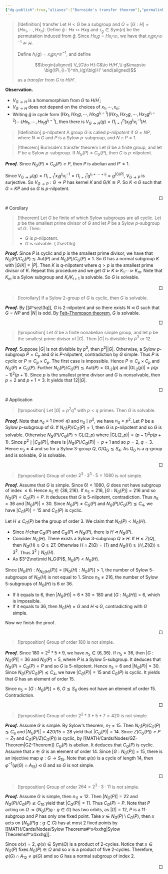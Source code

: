 ```yaml
---
{"dg-publish":true,"aliases":["Burnside's transfer theorem"],"permalink":"/MATH/Cards/Nodes/Burnside's Transfer Theorem/","dgPassFrontmatter":true}
---
```



> [!definition] transfer
> Let $H<G$ be a subgroup and $\Omega=[G:H]=\{Hx_1,\cdots,Hx_n\}$. Define $\hat g:Hx\mapsto Hxg$ and $\tau_g\in\mathrm{Sym}(n)$ be the permutation induced from $\hat g$. Since $Hx_ig=Hx_{i^{\tau(g)}}$, we have that $x_igx_{i^{\tau(g)}}^{-1}\in H$. 
> 
> Define $h_i(g)=x_igx_{i^{\tau(g)}}^{-1}$, and define
> 
> $$\begin{aligned}
> V_{G\to H}:G&\to H/H',\\
> g&\mapsto \big(\Pi_{i=1}^nh_i(g)\big)H'
> \end{aligned}$$
> 
> as a *transfer* from $G$ to $H/H'$.

**Observation.** 
- $V_{G \rightarrow H}$ is a homomorphism from $G$ to $H / H^{\prime}$;
- $V_{G \rightarrow H}$ does not depend on the choices of $x_1, \cdots, x_n$;
- Writing $\hat{g}$ in cycle form $\left(H x_1, H x_1 g, \cdots, H x_1 g^{l_1-1}\right)\left(H x_2, H x_2 g, \cdots, H x_2 g^{l_1-2}\right) \cdots\left(H x_t, \cdots, H x_t g^{l_t-1}\right)$, then there is $V_{G \rightarrow H}(g)=\Pi_{i=1}^n\left(x_i g^{l_i} x_i^{-1}\right) H$. 

> [!definition] p-nilpotent
> A group $G$ is called *$p$-nilpotent* if $G=NP$, where $N\lhd G$ and $P$ is a Sylow $p$-subgroup, and $N\cap P=1$.

> [!theorem] Burnside's transfer theorem
> Let $G$ be a finite group, and let $P$ be a Sylow $p$-subgroup. If $N_G(P)=C_G(P)$, then $G$ is $p$-nilpotent.

**_Proof._**
Since $N_G(P)=C_G(P)\geqslant P$, then $P$ is abelian and $P'=1$. 

Since $V_{G\to P}(g)=\Pi_{i=1}^tx_ig^{l_i}x_i^{-1}=\Pi_{i=1}^tg^{l_1+\cdots+l_t}=g^{|G/P|}$, $V_{G\to P}$ is surjective. So $V_{G\to P}:G\to P$ has kernel $K$ and $G/K\cong P$. So $K\lhd G$ such that $G=KP$ and so $G$ is $p$-nilpotent.
<p align="right">□</p>
# Corollary

> [!theorem]
> Let $G$ be finite of which Sylow subgroups are all cyclic. Let $p$ be the smallest prime divisor of $G$ and let $P$ be a Sylow $p$-subgroup of $G$. Then:
> - $G$ is $p$-nilpotent.
> - $G$ is solvable.
{ #sezt3q}


**_Proof._**
Since $P$ is cyclic and $p$ is the smallest prime divisor, we have that $N_G(P)/C_G(P)\lesssim \mathrm{Aut}(P)$ and $N_G(P)/C_G(P)=1$. So $G$ has a normal subgroup $K$ with $|G/K|=|P|$. Then $K$ is $q$-nilpotent where $q>p$ is the smallest prime divisor of $K$. Repeat this procedure and we get $G\rhd K\rhd K_1\cdots\rhd K_m$. Note that $K_m$ is a Sylow subgroup and $K_i/K_{i+1}$ is solvable. So $G$ is solvable.
<p align="right">□</p>

> [!corollary]
> If a Sylow $2$-group of $G$ is cyclic, then $G$ is solvable.

**_Proof._**
By [[#^sezt3q]], $G$ is $2$-nilpotent and so there exists $N\lhd G$ such that $G=NP$ and $|N|$ is odd. By [Feit–Thompson theorem](https://en.wikipedia.org/wiki/Feit–Thompson_theorem), $G$ is solvable.
<p align="right">□</p>

> [!proposition]
> Let $G$ be a finite nonabelian simple group, and let $p$ be the smallest prime divisor of $|G|$. Then $|G|$ is divisible by $p^3$ or $12$.

**_Proof._**
Suppose $|G|$ is not divisible by $p^3$, then $p^2||G|$. Otherwise, a Sylow $p$-subgroup $P=C_p$ and $G$ is $P$-nilpotent, contradiction by $G$ simple. Thus $P$ is cyclic or $P\cong C_p\times C_p$. The first case is impossible. Hence $P\cong C_p\times C_p$ and $N_G(P)\neq C_G(P)$. Further $N_G(P)/C_G(P)\lesssim\mathrm{Aut}(P)=\mathrm{GL}_2(p)$ and $|\mathrm{GL}_2(p)|=p(p-1)^2(p+1)$. Since $p$ is the smallest prime divisor and $G$ is nonsolvable, then $p=2$ and $p+1=3$. It yields that $12\big||G|$.  
<p align="right">□</p>
# Application

> [!proposition]
> Let $|G|=p^2q^n$ with $p<q$ primes. Then $G$ is solvable.

**_Proof._**
Note that $n_q\equiv 1\pmod q$ and $n_q\mid p^2$, we have $n_q=p^2$. Let $P$ be a Sylow $p$-subgroup of $G$. If $N_G(P)/C_G(P)=1$, then $G$ is $p$-nilpotent and so $G$ is solvable. Otherwise $N_G(P)/C_G(P)\leqslant \mathrm{GL}(2,p)$ where $|\mathrm{GL}(2,p)|=(p-1)^2p(p+1)$. Since $p^2\mid |C_G(P)|$, there is $|N_G(P)/C_G(P)|=p+1$ and so $p=2$, $q=3$. Hence $n_3=4$ and so for a Sylow $3$-group $Q$, $G/Q_G\lesssim S_4$. As $Q_G$ is a $q$-group and is solvable, $G$ is solvable.
<p align="right">□</p>


> [!proposition]
> Group of order $2^3\cdot 3^3\cdot 5=1080$ is not simple.

**_Proof._**
Assume that $G$ is simple. Since $6!<1080$, $G$ does not have subgroup of index $\leqslant 6$. Hence $n_5\in\{36,216\}$. If $n_5=216$, $[G:N_G(P)]=216$ and so $N_G(P)=C_G(P)=P$. It deduces that $G$ is $5$-nilpotent, contradiction. Thus $n_5=36$ and $|N_G(P)|=30$. Since $N_G(P)\neq C_G(P)$ and $N_G(P)/C_G(P)\lesssim C_4$, we have $|C_G(P)|=15$ and $C_G(P)$ is cyclic. 

Let $H\leqslant C_G(P)$ be the group of order $3$. We claim that $N_G(P)<N_G(H)$.
- Since $H\,\mathrm{char}\, C_G(P)$ and $C_G(P)\lhd N_G(P)$, there is $H\lhd N_G(P)$. 
- Consider $N_G(H)$. There exists a Sylow $3$-subgroup $Q\geqslant H$. If $H\leqslant Z(Q)$, then $N_G(H)\geqslant Q\geqslant 27$. Otherwise $H\cap Z(Q)=\{1\}$ and $N_G(H)\geqslant\left\langle H,Z(Q)\right\rangle\geqslant 3^2$. Thus $3^2\mid N_G(H)$. 
- As $3^2\not\mid N_G(P)$, $N_G(P)<N_G(H)$.

Since $[N_G(H):N_{N_G(H)}(P)]=[N_G(H):N_G(P)]>1$, the number of Sylow $5$-subgroups of $N_G(H)$ is not equal to $1$. Since $n_5\neq 216$, the number of Sylow $5$-subgroups of $N_G(H)$ is $6$ or $36$. 
- If it equals to $6$, then $|N_G(H)|=6*30=180$ and $[G:N_G(H)]=6$, which is impossible.
- If it equals to $36$, then $N_G(H)=G$ and $H\lhd G$, contradicting with $G$ simple.

Now we finish the proof.
<p align="right">□</p>


> [!proposition]
> Group of order $180$ is not simple.

**_Proof._**
Since $180=2^2*5*9$, we have $n_5\in\{6,36\}$. If $n_5=36$, then $|G:N_G(P)|=36$ and $N_G(P)=5$, where $P$ is a Sylow $5$-subgroup. It deduces that $N_G(P)=C_G(P)=P$ and so $G$ is $5$-nilpotent. Hence $n_5=6$ and $|N_G(P)|=30$. Since $N_G(P)/C_G(P)\lesssim C_4$, we have $|C_G(P)|=15$ and $C_G(P)$ is cyclic. It yields that $G$ has an element of order $15$.

Since $n_5=[G:N_G(P)]=6$, $G\lesssim S_6$ does not have an element of order $15$. Contradiction.
<p align="right">□</p>


> [!proposition]
> Group of order $2^2*3*5*7=420$ is not simple.

**_Proof._**
Assume $G$ is simple. By Sylow's theorem, $n_7=15$. Then $N_G(P)/C_G(P)\lesssim C_6$ and $|N_G(P)|=420/15=28$ yield that $|C_G(P)|=14$. Since $Z(C_G(P))\geqslant P\simeq Z_7$ and $C_G(P)/Z(C_G(P))$ is cyclic, by [[MATH/Cards/Nodes/GZ-Theorem\|GZ-Theorem]] $C_G(P)$ is abelian. It deduces that $C_G(P)$ is cyclic. Assume that $x\in G$ is an element of order $14$. Since $[G:N_G(P)]=15$, there is an injective map $\varphi:G\to S_{15}$. Note that $\varphi(x)$ is a cycle of length $14$, then $\varphi^{-1}(\varphi(G)\cap A_{15})\lhd G$ and so $G$ is not simple.
<p align="right">□</p>


> [!proposition]
> Group of order $264=2^3\cdot 3\cdot 11$ is not simple.

**_Proof._**
Assume $G$ is simple, then $n_{11}=12$. Then $|N_G(P)|=22$ and $N_G(P)/C_G(P)\lesssim C_{10}$ yield that $|C_G(P)|=11$. Thus $C_G(P)=P$. Note that $P$ acting on $\Omega:=\{N_G(P)g:g\in G\}$ has two orbits, as $|\Omega|=12$, $P$ is a $11$-subgroup and $P$ has only one fixed point. Take $x\in N_G(P)\setminus C_G(P)$, then $x$ acts on $\{N_G(P)g:g\in G\}$ has at most $2$ fixed points by [[MATH/Cards/Nodes/Sylow Theorems#^x4xxhg\|Sylow Theorems#^x4xxhg]]. 

Since $o(x)=2$, $\varphi(x)\in \mathrm{Sym}(\Omega)$ is a product of $2$-cycles. Notice that $x\in N_G(P)$ fixes $N_G(P)\in\Omega$ and so $x$ is a product of five $2$-cycles. Therefore, $\varphi(G)\cap A_{12}\neq \varphi(G)$ amd so $G$ has a normal subgroup of index $2$. 
<p align="right">□</p>


